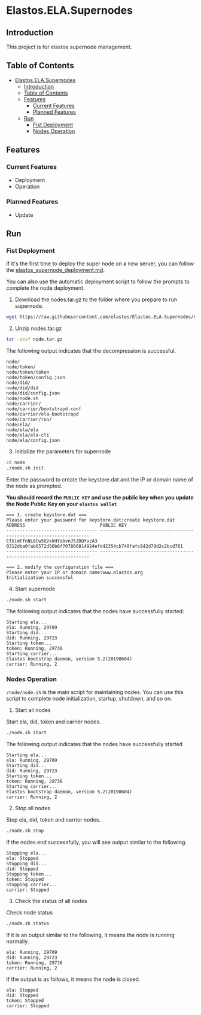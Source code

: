 # Elastos.ELA.Supernodes

## Introduction

This project is for elastos supernode management.

## Table of Contents

- [Elastos.ELA.Supernodes](#elastoselasupernodes)
  - [Introduction](#introduction)
  - [Table of Contents](#table-of-contents)
  - [Features](#features)
    - [Current Features](#current-features)
    - [Planned Features](#planned-features)
  - [Run](#run)
    - [Fist Deployment](#fist-deployment)
    - [Nodes Operation](#nodes-operation)

## Features

### Current Features

- Deployment
- Operation

### Planned Features

- Update

## Run

### Fist Deployment

If it's the first time to deploy the super node on a new server, you can follow the [elastos_supernode_deployment.md](./docs/elastos_supernode_deployment.md).

You can also use the automatic deployment script to follow the prompts to complete the node deployment.

1. Download the nodes.tar.gz to the folder where you prepare to run supernode.

```bash
wget https://raw.githubusercontent.com/elastos/Elastos.ELA.Supernodes/releases/download/v1.0.1/node.tar.gz .
```

2. Unzip nodes.tar.gz

```bash
tar -zxvf node.tar.gz
```

The following output indicates that the decompression is successful.

```
node/
node/token/
node/token/token
node/token/config.json
node/did/
node/did/did
node/did/config.json
node/node.sh
node/carrier/
node/carrier/bootstrapd.conf
node/carrier/ela-bootstrapd
node/carrier/run/
node/ela/
node/ela/ela
node/ela/ela-cli
node/ela/config.json
```

3. Initialize the parameters for supernode

```bash
cd node
./node.sh init
```

Enter the password to create the keystore.dat and the IP or domain name of the node as prompted.

**You should record the `PUBLIC KEY` and use the public key when you update the Node Public Key on your `elastos wallet`**

```
=== 1. create keystore.dat ===
Please enter your password for keystore.dat:create keystore.dat
ADDRESS                            PUBLIC KEY
---------------------------------- ------------------------------------------------------------------
EfXimFfnNL8Cw5U2xkHYabvnJ5JDQYucA3 0312dba0fab6572d56b6f707866814924efd42354cb740fafc842d79d2c2bcd761
---------------------------------- ------------------------------------------------------------------

=== 2. modify the configuration file ===
Please enter your IP or domain name:www.elastos.org
Initialization successful
```

4. Start supernode

```bash
./node.sh start
```

The following output indicates that the nodes have successfully started:

```
Starting ela...
ela: Running, 29709
Starting did...
did: Running, 29723
Starting token...
token: Running, 29736
Starting carrier...
Elastos bootstrap daemon, version 5.2(20190604)
carrier: Running, 2
```

### Nodes Operation

`/node/node.sh` is the main script for maintaining nodes. You can use this script to complete node initialization, startup, shutdown, and so on.

1. Start all nodes

Start ela, did, token and carrier nodes.

```bash
./node.sh start
```

The following output indicates that the nodes have successfully started

```
Starting ela...
ela: Running, 29709
Starting did...
did: Running, 29723
Starting token...
token: Running, 29736
Starting carrier...
Elastos bootstrap daemon, version 5.2(20190604)
carrier: Running, 2
```

2. Stop all nodes

Stop ela, did, token and carrier nodes.

```bash
./node.sh stop
```

If the nodes end successfully, you will see output similar to the following.

```
Stopping ela...
ela: Stopped
Stopping did...
did: Stopped
Stopping token...
token: Stopped
Stopping carrier...
carrier: Stopped
```

3. Check the status of all nodes

Check node status

```bash
./node.sh status
```

If it is an output similar to the following, it means the node is running normally.

```
ela: Running, 29709
did: Running, 29723
token: Running, 29736
carrier: Running, 2
```

If the output is as follows, it means the node is closed.

```
ela: Stopped
did: Stopped
token: Stopped
carrier: Stopped
```